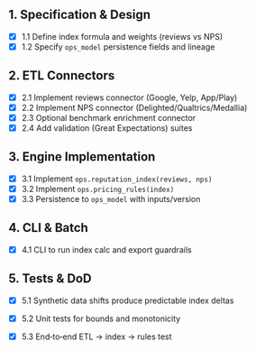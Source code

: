 ## 1. Specification & Design
- [x] 1.1 Define index formula and weights (reviews vs NPS)
- [x] 1.2 Specify `ops_model` persistence fields and lineage

## 2. ETL Connectors
- [x] 2.1 Implement reviews connector (Google, Yelp, App/Play)
- [x] 2.2 Implement NPS connector (Delighted/Qualtrics/Medallia)
- [x] 2.3 Optional benchmark enrichment connector
- [x] 2.4 Add validation (Great Expectations) suites

## 3. Engine Implementation
- [x] 3.1 Implement `ops.reputation_index(reviews, nps)`
- [x] 3.2 Implement `ops.pricing_rules(index)`
- [x] 3.3 Persistence to `ops_model` with inputs/version

## 4. CLI & Batch
- [x] 4.1 CLI to run index calc and export guardrails

## 5. Tests & DoD
- [x] 5.1 Synthetic data shifts produce predictable index deltas
- [x] 5.2 Unit tests for bounds and monotonicity
- [x] 5.3 End‑to‑end ETL → index → rules test


